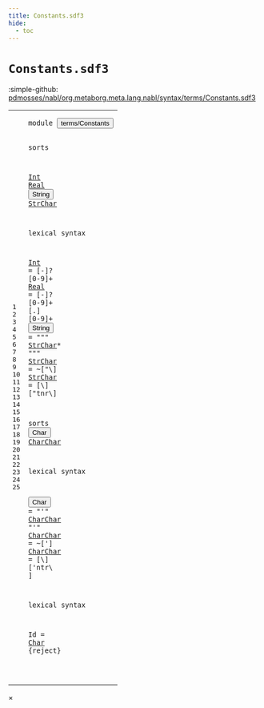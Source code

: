 ```yaml
---
title: Constants.sdf3
hide:
  - toc
---
```


# `Constants.sdf3`

:simple-github: [pdmosses/nabl/org.metaborg.meta.lang.nabl/syntax/terms/Constants.sdf3]

[pdmosses/nabl/org.metaborg.meta.lang.nabl/syntax/terms/Constants.sdf3]: https://github.com/pdmosses/nabl/blob/master/org.metaborg.meta.lang.nabl/syntax/terms/Constants.sdf3 "The source file on GitHub"

<div class="sdf3"><table class="highlighttable"><tbody><tr><td class="linenos"><div class="linenodiv"><pre><span></span>1
2
3
4
5
6
7
8
9
10
11
12
13
14
15
16
17
18
19
20
21
22
23
24
25
</pre></div></td>
<td class="code"><pre><code><span class="keyword">module</span> <button class="modal-open" id="terms/Constants_1_8" title="Multi-file references" data-urls="../Signatures.sdf3/#terms/Constants_6_2 line 6; ../Terms.sdf3/#terms/Constants_5_3 line 5">terms/Constants</button>

<span class="keyword">sorts</span> 

  <a href="../Terms.sdf3/#Int_16_19" id="Int_5_3" title="Referenced at ../Terms.sdf3 line 16, 34">Int</a> <a href="../Terms.sdf3/#Real_17_20" id="Real_5_7" title="Referenced at ../Terms.sdf3 line 17, 35">Real</a> <button class="modal-open" id="String_5_12" title="Multi-file references" data-urls="../Signatures.sdf3/#String_23_24 line 23, 24; ../Terms.sdf3/#String_18_19 line 18, 20, 36, 38">String</button> <a href="#StrChar_11_18" id="StrChar_5_19" title="Referenced at line 11">StrChar</a>

<span class="keyword">lexical syntax</span>

  <a href="../Terms.sdf3/#Int_16_19" id="Int_9_3" title="Referenced at ../Terms.sdf3 line 16, 34">Int</a>     = [\-]? [<span class="cons_Regular">0</span>-<span class="cons_Regular">9</span>]+
  <a href="../Terms.sdf3/#Real_17_20" id="Real_10_3" title="Referenced at ../Terms.sdf3 line 17, 35">Real</a>    = [\-]? [<span class="cons_Regular">0</span>-<span class="cons_Regular">9</span>]+ [\.] [<span class="cons_Regular">0</span>-<span class="cons_Regular">9</span>]+
  <button class="modal-open" id="String_11_3" title="Multi-file references" data-urls="../Signatures.sdf3/#String_23_24 line 23, 24; ../Terms.sdf3/#String_18_19 line 18, 20, 36, 38">String</button>  = <span class="cons_Lit">"\""</span> <a href="#StrChar_5_19" id="StrChar_11_18" title="Defined at line 5, 12, 13">StrChar</a>* <span class="cons_Lit">"\""</span>
  <a href="#StrChar_11_18" id="StrChar_12_3" title="Referenced at line 11">StrChar</a> = ~[\"\\]
  <a href="#StrChar_11_18" id="StrChar_13_3" title="Referenced at line 11">StrChar</a> = [\\] [\"<span class="cons_Regular">t</span><span class="cons_Regular">n</span><span class="cons_Regular">r</span>\\]

<span class="keyword">sorts</span> <button class="modal-open" id="Char_15_7" title="Multi-file references" data-urls="#Char_25_8 line 25; ../Terms.sdf3/#Char_21_20 line 21, 39">Char</button> <a href="#CharChar_19_18" id="CharChar_15_12" title="Referenced at line 19">CharChar</a>

<span class="keyword">lexical syntax</span>
  
  <button class="modal-open" id="Char_19_3" title="Multi-file references" data-urls="#Char_25_8 line 25; ../Terms.sdf3/#Char_21_20 line 21, 39">Char</button>     = <span class="cons_Lit">"'"</span> <a href="#CharChar_15_12" id="CharChar_19_18" title="Defined at line 15, 20, 21">CharChar</a> <span class="cons_Lit">"'"</span>
  <a href="#CharChar_19_18" id="CharChar_20_3" title="Referenced at line 19">CharChar</a> = ~[\']
  <a href="#CharChar_19_18" id="CharChar_21_3" title="Referenced at line 19">CharChar</a> = [\\] [\'<span class="cons_Regular">n</span><span class="cons_Regular">t</span><span class="cons_Regular">r</span>\ ]
  
<span class="keyword">lexical syntax</span>

  <span id="Id_25_3" title="Not referenced">Id</span> = <a href="#Char_15_7" id="Char_25_8" title="Defined at line 15, 19">Char</a> {<span class="keyword">reject</span>}

</code></pre></td></tr></tbody></table></div>

<div id="modal">
  <div id="modal-content">
    <span id="modal-close">&times;</span>
    <h2 id="modal-h2"></h2>
    <p  id="modal-p"></p>
    <ul id="modal-ul"></ul>
  </div>
</div>
